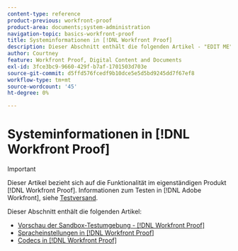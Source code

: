 ```yaml
---
content-type: reference
product-previous: workfront-proof
product-area: documents;system-administration
navigation-topic: basics-workfront-proof
title: Systeminformationen in [!DNL Workfront Proof]
description: Dieser Abschnitt enthält die folgenden Artikel - "EDIT ME".
author: Courtney
feature: Workfront Proof, Digital Content and Documents
exl-id: 3fce3bc9-9660-429f-b7af-1701503d703e
source-git-commit: d5ffd576fcedf9b10dce5e5d5bd9245dd7f67ef8
workflow-type: tm+mt
source-wordcount: '45'
ht-degree: 0%

---
```


# Systeminformationen in [!DNL Workfront Proof]

>[!IMPORTANT]
>
>Dieser Artikel bezieht sich auf die Funktionalität im eigenständigen Produkt [!DNL Workfront Proof]. Informationen zum Testen in [!DNL Adobe Workfront], siehe [Testversand](../../../review-and-approve-work/proofing/proofing.md).

Dieser Abschnitt enthält die folgenden Artikel:

* [Vorschau der Sandbox-Testumgebung - [!DNL Workfront Proof]](../../../workfront-proof/wp-getstarted/system-information/preview-sandbox.md)
* [Spracheinstellungen in [!DNL Workfront Proof]](../../../workfront-proof/wp-getstarted/system-information/language-settings.md)
* [Codecs in [!DNL Workfront Proof]](../../../workfront-proof/wp-getstarted/system-information/codecs.md)
